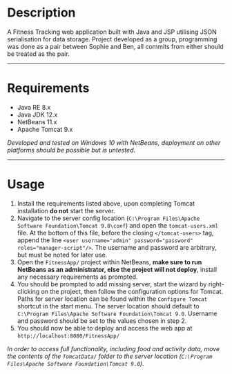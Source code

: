 # Description #
A Fitness Tracking web application built with Java and JSP utilising JSON serialisation for data storage. Project developed as a group, programming was done as a pair between Sophie and Ben, all commits from either should be treated as the pair.

---

# Requirements #
* Java RE 8.x
* Java JDK 12.x
* NetBeans 11.x
* Apache Tomcat 9.x

*Developed and tested on Windows 10 with NetBeans, deployment on other platforms should be possible but is untested.*

---

# Usage #
1. Install the requirements listed above, upon completing Tomcat installation **do not** start the server.
2. Navigate to the server config location (`C:\Program Files\Apache Software Foundation\Tomcat 9.0\conf`) and open the `tomcat-users.xml` file. At the bottom of this file, before the closing `</tomcat-users>` tag, append the line `<user username="admin" password="password" roles="manager-script"/>`. The username and password are arbitrary, but must be noted for later use.
3. Open the `FitnessApp/` project within NetBeans, **make sure to run NetBeans as an administrator, else the project will not deploy**, install any necessary requirements as prompted.
4. You should be prompted to add missing server, start the wizard by right-clicking on the project, then follow the configuration options for Tomcat. Paths for server location can be found within the `Configure Tomcat` shortcut in the start menu. The server location should default to `C:\Program Files\Apache Software Foundation\Tomcat 9.0`. Username and password should be set to the values chosen in step 2.
5. You should now be able to deploy and access the web app at `http://localhost:8080/FitnessApp/`

*In order to access full functionality, including food and activity data, move the contents of the `TomcatData/` folder to the server location (`C:\Program Files\Apache Software Foundation\Tomcat 9.0`).*